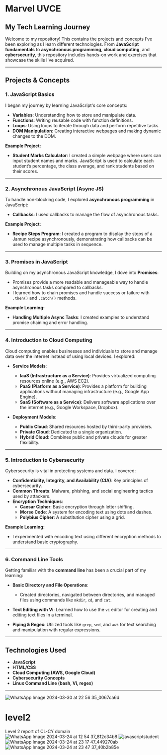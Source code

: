 <h1>Marvel UVCE</h1>
<h2>My Tech Learning Journey</h2>

Welcome to my repository! This contains the projects and concepts I’ve been exploring as I learn different technologies. From **JavaScript fundamentals** to **asynchronous programming**, **cloud computing**, and **cybersecurity**, this repository includes hands-on work and exercises that showcase the skills I've acquired.

---

## Projects & Concepts

### 1. **JavaScript Basics**
I began my journey by learning JavaScript's core concepts:
- **Variables**: Understanding how to store and manipulate data.
- **Functions**: Writing reusable code with function definitions.
- **Loops**: Using loops to iterate through data and perform repetitive tasks.
- **DOM Manipulation**: Creating interactive webpages and making dynamic changes to the DOM.

**Example Project:**
- **Student Marks Calculator**: I created a simple webpage where users can input student names and marks. JavaScript is used to calculate each student’s percentage, the class average, and rank students based on their scores.

---

### 2. **Asynchronous JavaScript (Async JS)**
To handle non-blocking code, I explored **asynchronous programming** in JavaScript:
- **Callbacks**: I used callbacks to manage the flow of asynchronous tasks.
  
**Example Project:**
- **Recipe Steps Program**: I created a program to display the steps of a Jamun recipe asynchronously, demonstrating how callbacks can be used to manage multiple tasks in sequence.

---

### 3. **Promises in JavaScript**
Building on my asynchronous JavaScript knowledge, I dove into **Promises**:
- Promises provide a more readable and manageable way to handle asynchronous tasks compared to callbacks.
- I learned how to chain promises and handle success or failure with `.then()` and `.catch()` methods.

**Example Learning:**
- **Handling Multiple Async Tasks**: I created examples to understand promise chaining and error handling.

---

### 4. **Introduction to Cloud Computing**
Cloud computing enables businesses and individuals to store and manage data over the internet instead of using local devices. I explored:
- **Service Models**:
  - **IaaS (Infrastructure as a Service)**: Provides virtualized computing resources online (e.g., AWS EC2).
  - **PaaS (Platform as a Service)**: Provides a platform for building applications without managing infrastructure (e.g., Google App Engine).
  - **SaaS (Software as a Service)**: Delivers software applications over the internet (e.g., Google Workspace, Dropbox).

- **Deployment Models**:
  - **Public Cloud**: Shared resources hosted by third-party providers.
  - **Private Cloud**: Dedicated to a single organization.
  - **Hybrid Cloud**: Combines public and private clouds for greater flexibility.

---

### 5. **Introduction to Cybersecurity**
Cybersecurity is vital in protecting systems and data. I covered:
- **Confidentiality, Integrity, and Availability (CIA)**: Key principles of cybersecurity.
- **Common Threats**: Malware, phishing, and social engineering tactics used by attackers.
- **Encryption Techniques**:
  - **Caesar Cipher**: Basic encryption through letter shifting.
  - **Morse Code**: A system for encoding text using dots and dashes.
  - **Polybius Cipher**: A substitution cipher using a grid.

**Example Learning:**
- I experimented with encoding text using different encryption methods to understand basic cryptography.

---

### 6. **Command Line Tools**
Getting familiar with the **command line** has been a crucial part of my learning:
- **Basic Directory and File Operations**:
  - Created directories, navigated between directories, and managed files using commands like `mkdir`, `cd`, and `cat`.
  
- **Text Editing with Vi**: Learned how to use the `vi` editor for creating and editing text files in a terminal.
  
- **Piping & Regex**: Utilized tools like `grep`, `sed`, and `awk` for text searching and manipulation with regular expressions.

---

## Technologies Used

- **JavaScript**
- **HTML/CSS**
- **Cloud Computing (AWS, Google Cloud)**
- **Cybersecurity Concepts**
- **Linux Command Line (bash, Vi, regex)**

---


![WhatsApp Image 2024-03-30 at 22 56 35_0067ca6d](https://github.com/shreyasu2004/level2/assets/154904527/34ce404c-684b-4091-b18f-9d1e04e9743f)
# level2
Level 2 report of CL-CY domain
![WhatsApp Image 2024-03-24 at 12 54 37_812c34b8](https://github.com/shreyasu2004/level2/assets/154904527/438a0401-a2c9-4729-880f-7ea9a5c172e5)
![javascriptstudent](https://github.com/shreyasu2004/level2/assets/154904527/60afb1f1-dcc0-4b03-bba3-286c57df827b)
![WhatsApp Image 2024-03-24 at 23 17 47_449270ab](https://github.com/shreyasu2004/level2/assets/154904527/f1587435-c2d7-4ac8-8eb6-d86a31365c3b)
![WhatsApp Image 2024-03-24 at 23 47 37_40b2b85e](https://github.com/shreyasu2004/level2/assets/154904527/1751d121-8db9-40b1-a0c0-61b1de4e4851)
